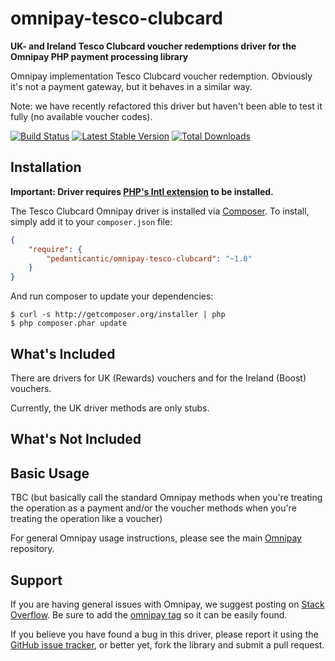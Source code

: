 # omnipay-tesco-clubcard

**UK- and Ireland Tesco Clubcard voucher redemptions driver for the Omnipay PHP payment processing library**

Omnipay implementation Tesco Clubcard voucher redemption. Obviously it's not a payment gateway, but it behaves in a similar way.

Note: we have recently refactored this driver but haven't been able to test it fully (no available voucher codes).

[![Build Status](https://travis-ci.org/pedanticantic/omnipay-tesco-clubcard.png?branch=master)](https://travis-ci.org/pedanticantic/omnipay-tesco-clubcard)
[![Latest Stable Version](https://poser.pugx.org/pedanticantic/omnipay-tesco-clubcard/version.png)](https://packagist.org/packages/omnipay/tesco-clubcard)
[![Total Downloads](https://poser.pugx.org/pedanticantic/omnipay-tesco-clubcard/d/total.png)](https://packagist.org/packages/pedanticantic/omnipay-tesco-clubcard)

## Installation

**Important: Driver requires [PHP's Intl extension](http://php.net/manual/en/book.intl.php) to be installed.**

The Tesco Clubcard Omnipay driver is installed via [Composer](http://getcomposer.org/). To install, simply add it
to your `composer.json` file:

```json
{
    "require": {
        "pedanticantic/omnipay-tesco-clubcard": "~1.0"
    }
}
```

And run composer to update your dependencies:

    $ curl -s http://getcomposer.org/installer | php
    $ php composer.phar update

## What's Included

There are drivers for UK (Rewards) vouchers and for the Ireland (Boost) vouchers.

Currently, the UK driver methods are only stubs.

## What's Not Included


## Basic Usage

TBC (but basically call the standard Omnipay methods when you're treating the operation as a payment and/or the voucher methods when you're treating the operation like a voucher)

For general Omnipay usage instructions, please see the main [Omnipay](https://github.com/omnipay/omnipay)
repository.

## Support

If you are having general issues with Omnipay, we suggest posting on
[Stack Overflow](http://stackoverflow.com/). Be sure to add the
[omnipay tag](http://stackoverflow.com/questions/tagged/omnipay) so it can be easily found.

If you believe you have found a bug in this driver, please report it using the [GitHub issue tracker](https://github.com/pedanticantic/omnipay-tesco-clubcard/issues),
or better yet, fork the library and submit a pull request.
